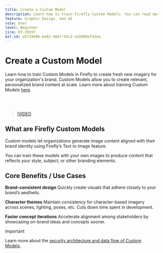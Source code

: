```yaml
---
title: Create a Custom Model
description: Learn how to train Firefly Custom Models. You can read more details [here](https://helpx.adobe.com/firefly/web/work-with-enterprise-features/train-custom-models/custom-models-overview.html).
feature: Graphic Design, Gen AI
role: User
level: Beginner
jira: KT-19197
exl-id: a5719996-be82-4847-b5c2-2a5909ef43ea
---
```

# Create a Custom Model

Learn how to train Custom Models in Firefly to create fresh new imagery for your organization's brand. Custom Models allow you to create relevant, personalized brand content at scale. Learn more about training Custom Models [here](https://helpx.adobe.com/firefly/web/work-with-enterprise-features/train-custom-models/custom-models-overview.html).

<br>&nbsp;

>[!VIDEO](https://video.tv.adobe.com/v/3474931?quality=12&learn=on&hidetitle=true)

## What are Firefly Custom Models

Custom models let organizations generate image content aligned with their brand identity using Firefly’s Text to Image feature. 

You can train these models with your own images to produce content that reflects your style, subject, or other branding elements. 

## Core Benefits / Use Cases

**Brand-consistent design** Quickly create visuals that adhere closely to your brand’s aesthetic. 

**Character themes** Maintain consistency for character-based imagery across scenes, lighting, poses, etc. Cuts down time spent in development. 

**Faster concept iterations** Accelerate alignment among stakeholders by showcasing on-brand ideas and concepts sooner. 

>[!IMPORTANT]
>
>Learn more about the [security architecture and data flow of Custom Models](https://www.adobe.com/content/dam/cc/en/trust-center/ungated/whitepapers/creative-cloud/adobe-firefly-custom-models-security-fact-sheet.pdf).
